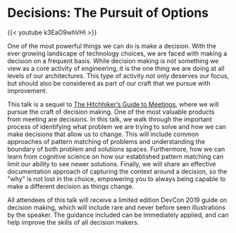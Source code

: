 # Decisions: The Pursuit of Options


{{< youtube k3EaO9whVHI >}}

One of the most powerful things we can do is make a decision. With the ever growing landscape of technology choices, we are faced with making a decision on a frequent basis. While decision making is not something we view as a core activity of engineering, it is the one thing we are doing at all levels of our architectures. This type of activity not only deserves our focus, but should also be considered as part of our craft that we pursue with improvement.

This talk is a sequel to [The Hitchhiker’s Guide to Meetings](https://youtu.be/xvELy0AioIY), where we will pursue the craft of decision making. One of the most valuable products from meeting are decisions. In this talk, we walk through the important process of identifying what problem we are trying to solve and how we can make decisions that allow us to change. This will include common approaches of pattern matching of problems and understanding the boundary of both problem and solutions spaces. Furthermore, how we can learn from cognitive science on how our established pattern matching can limit our ability to see newer solutions. Finally, we will share an effective documentation approach of capturing the context around a decision, so the "why" is not lost in the choice, empowering you to always being capable to make a different decision as things change.

All attendees of this talk will receive a limited edition DevCon 2019 guide on decision making, which will include rare and never before seen illustrations by the speaker. The guidance included can be immediately applied, and can help improve the skills of all decision makers.
